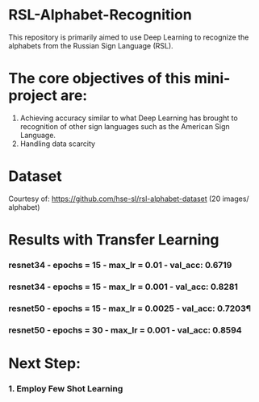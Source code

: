 # RSL-Alphabet-Recognition

This repository is primarily aimed to use Deep Learning to recognize the alphabets from the Russian Sign Language (RSL). 

# The core objectives of this mini-project are:
1. Achieving accuracy similar to what Deep Learning has brought to recognition of other sign languages such as the American Sign Language.
2. Handling data scarcity 

# Dataset

Courtesy of: https://github.com/hse-sl/rsl-alphabet-dataset (20 images/ alphabet)

# Results with Transfer Learning
### resnet34 - epochs = 15 - max_lr = 0.01 - val_acc: 0.6719
### resnet34 - epochs = 15 - max_lr = 0.001 - val_acc: 0.8281
### resnet50 - epochs = 15 - max_lr = 0.0025 - val_acc: 0.7203¶
### resnet50 - epochs = 30 - max_lr = 0.001 - val_acc: 0.8594

# Next Step: 
### 1. Employ Few Shot Learning
